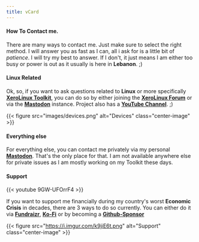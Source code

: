 ```yaml
---
title: vCard
---
```


#### How To Contact me.

There are many ways to contact me. Just make sure to select the right method. I will answer you as fast as I can, all i ask for is a little bit of *patience*. I will try my best to answer. If I don't, it just means I am either too busy or power is out as it usually is here in **Lebanon**. ;)

#### Linux Related

Ok, so, if you want to ask questions related to **Linux** or more specifically [**XeroLinux Toolkit**](https://xerolinux.xyz), you can do so by either joining the [**XeroLinux Forum**](https://forum.xerolinux.xyz) or via the [**Mastodon**](https://fosstodon.org/@XeroLinux) instance. Project also has a [**YouTube Channel**](https://youtube.com/@XeroLinux). ;)

{{< figure src="images/devices.png" alt="Devices" class="center-image" >}}<br />

#### Everything else

For everything else, you can contact me privately via my personal [**Mastodon**](https://mastodon.social/@techxero). That's the only place for that. I am not available anywhere else for private issues as I am mostly working on my Toolkit these days.

#### Support

{{< youtube 9GW-UFOrrF4 >}}<br />

If you want to support me financially during my country's worst **Economic Crisis** in decades, there are 3 ways to do so currently. You can either do it via [**Fundraizr**](https://fundrazr.com/xerolinux), [**Ko-Fi**](https://ko-fi.com/xerolinux) or by becoming a [**Github-Sponsor**](https://github.com/sponsors/xerolinux)

{{< figure src="https://i.imgur.com/k9jiE6t.png" alt="Support" class="center-image" >}}
